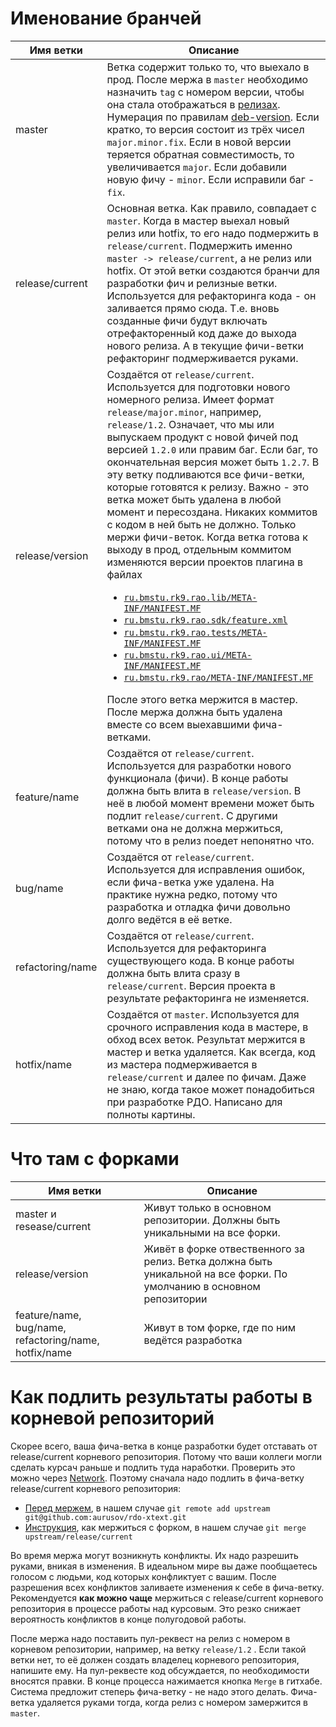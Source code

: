 # Именование бранчей

|Имя ветки       | Описание |
|----------------|----------|
|master          | Ветка содержит только то, что выехало в прод. После мержа в ```master``` необходимо назначить ```tag``` с номером версии, чтобы она стала отображаться в [релизах](https://github.com/aurusov/rdo-xtext/releases). Нумерация по правилам [deb-version](http://manpages.ubuntu.com/manpages/natty/man5/deb-version.5.html). Если кратко, то версия состоит из трёх чисел ```major.minor.fix```. Если в новой версии теряется обратная совместимость, то увеличивается ```major```. Если добавили новую фичу - ```minor```. Если исправили баг - ```fix```.
|release/current | Основная ветка. Как правило, совпадает с ```master```. Когда в мастер выехал новый релиз или hotfix, то его надо подмержить в ```release/current```. Подмержить именно ```master -> release/current```, а не релиз или hotfix. От этой ветки создаются бранчи для разработки фич и релизные ветки. Используется для рефакторинга кода - он заливается прямо сюда. Т.е. вновь созданные фичи будут включать отрефакторенный код даже до выхода нового релиза. А в текущие фичи-ветки рефакторинг подмерживается руками.|
|release/version | Создаётся от ```release/current```. Используется для подготовки нового номерного релиза. Имеет формат ```release/major.minor```, например, ```release/1.2```. Означает, что мы или выпускаем продукт с новой фичей под версией ```1.2.0``` или правим баг. Если баг, то окончательная версия может быть ```1.2.7```. В эту ветку подливаются все фичи-ветки, которые готовятся к релизу. Важно - это ветка может быть удалена в любой момент и пересоздана. Никаких коммитов с кодом в ней быть не должно. Только мержи фичи-веток. Когда ветка готова к выходу в прод, отдельным коммитом изменяются версии проектов плагина в файлах<ul><li> [`ru.bmstu.rk9.rao.lib/META-INF/MANIFEST.MF`](https://github.com/aurusov/rdo-xtext/blob/release/current/ru.bmstu.rk9.rao.lib/META-INF/MANIFEST.MF#L5)</li><li>[`ru.bmstu.rk9.rao.sdk/feature.xml`](https://github.com/aurusov/rdo-xtext/blob/release/current/ru.bmstu.rk9.rao.sdk/feature.xml#L4)</li><li>[`ru.bmstu.rk9.rao.tests/META-INF/MANIFEST.MF`](https://github.com/aurusov/rdo-xtext/blob/release/current/ru.bmstu.rk9.rao.tests/META-INF/MANIFEST.MF#L5)</li><li>[`ru.bmstu.rk9.rao.ui/META-INF/MANIFEST.MF`](https://github.com/aurusov/rdo-xtext/blob/release/current/ru.bmstu.rk9.rao.ui/META-INF/MANIFEST.MF#L5)</li><li>[`ru.bmstu.rk9.rao/META-INF/MANIFEST.MF`](https://github.com/aurusov/rdo-xtext/blob/release/current/ru.bmstu.rk9.rao/META-INF/MANIFEST.MF#L5)</li></ul>После этого ветка мержится в мастер. После мержа должна быть удалена вместе со всем выехавшими фича-ветками.|
feature/name    | Создаётся от ```release/current```. Используется для разработки нового функционала (фичи). В конце работы должна быть влита в ```release/version```. В неё в любой момент времени может быть подлит ```release/current```. С другими ветками она не должна мержиться, потому что в релиз поедет непонятно что.
bug/name        | Создаётся от ```release/current```. Используется для исправления ошибок, если фича-ветка уже удалена. На практике нужна редко, потому что разработка и отладка фичи довольно долго ведётся в её ветке.
refactoring/name | Создаётся от ```release/current```. Используется для рефакторинга существующего кода. В конце работы должна быть влита сразу в ```release/current```. Версия проекта в результате рефакторинга не изменяется.
hotfix/name     | Создаётся от ```master```. Используется для срочного исправления кода в мастере, в обход всех веток. Результат мержится в мастер и ветка удаляется. Как всегда, код из мастера подмерживается в ```release/current``` и далее по фичам. Даже не знаю, когда такое может понадобиться при разработке РДО. Написано для полноты картины.

# Что там с форками
Имя ветки                            | Описание
-------------------------------------|---------
master и resease/current             | Живут только в основном репозитории. Должны быть уникальными на все форки.
release/version                      | Живёт в форке отвественного за релиз. Ветка должна быть уникальной на все форки. По умолчанию в основном репозитории
feature/name, bug/name, refactoring/name, hotfix/name | Живут в том форке, где по ним ведётся разработка

# Как подлить результаты работы в корневой репозиторий
Скорее всего, ваша фича-ветка в конце разработки будет отставать от release/current корневого репозитория. Потому что ваши коллеги могли сделать курсач раньше и подлить туда наработки. Проверить это можно через [Network](https://github.com/aurusov/rdo-xtext/network). Поэтому сначала надо подлить в фича-ветку release/current корневого репозитория:
- [Перед мержем](https://help.github.com/articles/configuring-a-remote-for-a-fork/), в нашем случае ```git remote add upstream git@github.com:aurusov/rdo-xtext.git```
- [Инструкция](https://help.github.com/articles/syncing-a-fork/), как мержиться с форком, в нашем случае ```git merge upstream/release/current```

Во время мержа могут возникнуть конфликты. Их надо разрешить руками, вникая в изменения. В идеальном мире вы даже пообщаетесь голосом с людьми, код которых конфликтует с вашим. После разрешения всех конфликтов заливаете изменения к себе в фича-ветку. Рекомендуется **как можно чаще** мержиться с release/current корневого репозитория в процессе работы над курсовым. Это резко снижает вероятность конфликтов в конце полугодовой работы.

После мержа надо поставить пул-реквест на релиз с номером в корневом репозитории, например, на ветку ```release/1.2``` . Если такой ветки нет, то её должен создать владелец корневого репозитория, напишите ему. На пул-реквесте код обсуждается, по необходимости вносятся правки. В конце процесса нажимается кнопка ```Merge``` в гитхабе. Система предложит степерь фича-ветку - не надо этого делать. Фича-ветка удаляется руками тогда, когда релиз с номером замержится в ```master```.
